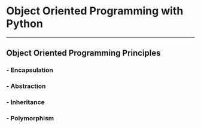 # Object Oriented Programming with Python

<hr>

## Object Oriented Programming Principles

### - Encapsulation

### - Abstraction

### - Inheritance

### - Polymorphism
